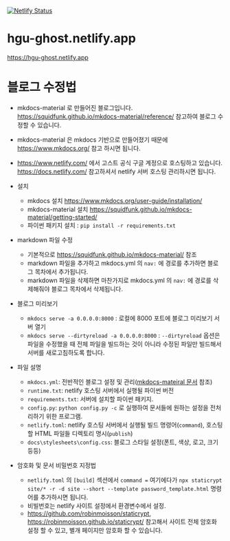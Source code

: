 [![Netlify Status](https://api.netlify.com/api/v1/badges/ee15c580-c883-47bd-965d-a00321b64685/deploy-status)](https://app.netlify.com/sites/hgu-ghost/deploys)

# hgu-ghost.netlify.app

https://hgu-ghost.netlify.app

# 블로그 수정법  

- mkdocs-material 로 만들어진 블로그입니다. https://squidfunk.github.io/mkdocs-material/reference/ 참고하여 블로그 수정할 수 있습니다.
- mkdocs-material 은 mkdocs 기반으로 만들어졌기 때문에 https://www.mkdocs.org/ 참고 하시면 됩니다.
- https://www.netlify.com/ 에서 고스트 공식 구글 계정으로 호스팅하고 있습니다. https://docs.netlify.com/ 참고하셔서 netlify 서버 호스팅 관리하시면 됩니다.


- 설치

    - mkdocs 설치 https://www.mkdocs.org/user-guide/installation/
    - mkdocs-material 설치 https://squidfunk.github.io/mkdocs-material/getting-started/
    - 파이썬 패키지 설치 : `pip install -r requirements.txt`

- markdown 파일 수정

    - 기본적으로 https://squidfunk.github.io/mkdocs-material/ 참조
    - markdown 파일을 추가하고 mkdocs.yml 의 `nav:` 에 경로를 추가하면 블로그 목차에서 추가됩니다.
    - markdown 파일을 삭제하면 마찬가지로 mkdocs.yml 의 `nav:` 에 경로를 삭제해줘야 블로그 목차에서 삭제됩니다.

- 블로그 미리보기 

    - `mkdocs serve -a 0.0.0.0:8000` : 로컬에 8000 포트에 블로그 미리보기 서버 열기
    - `mkdocs serve --dirtyreload -a 0.0.0.0:8000` : `--dirtyreload` 옵션은 파일을 수정했을 때 전체 파일을 빌드하는 것이 아니라 수정된 파일만 빌드해서 서버를 새로고침하도록 합니다.

- 파일 설명

    - `mkdocs.yml`: 전반적인 블로그 설정 및 관리([mkdocs-mateiral 문서](https://squidfunk.github.io/mkdocs-material/) 참조)
    - `runtime.txt`: netlify 호스팅 서버에서 실행될 파이썬 버전
    - `requirements.txt`: 서버에 설치할 파이썬 패키지. 
    - `config.py`: `python config.py -c` 로 실행하여 문서들에 원하는 설정을 전처리하기 위한 프로그램. 
    - `netlify.toml`: netlify 호스팅 서버에서 실행될 빌드 명령어(`command`), 호스팅할 HTML 파일들 디렉토리 명시(`publish`)
    - `docs\stylesheets\config.css`: 블로그 스타일 설정(폰트, 색상, 로고, 크기 등등)

- 암호화 및 문서 비밀번호 지정법

    - `netlify.toml` 의 `[build]` 섹션에서 `command =` 여기에다가 `npx staticrypt site/* -r -d site --short --template password_template.html` 명령어를 추가하시면 됩니다.
    - 비빌번호는 netlify 사이트 설정에서 환경변수에서 설정.
    - https://github.com/robinmoisson/staticrypt, https://robinmoisson.github.io/staticrypt/ 참고해서 사이트 전체 암호화 설정 할 수 있고, 별개 페이지만 암호화 할 수 있습니다.